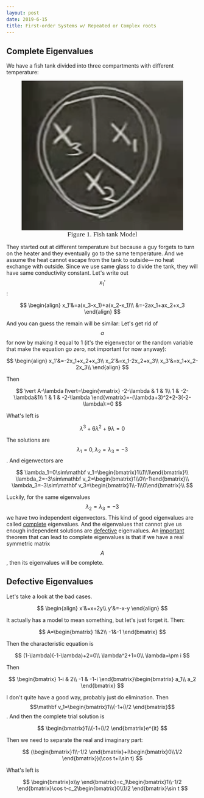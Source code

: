```yaml
---
layout: post
date: 2019-6-15
title: First-order Systems w/ Repeated or Complex roots
---
```


## Complete Eigenvalues

We have a fish tank divided into three compartments with different temperature:

<figure><img style="align-content: center; margin-left: auto; margin-right: auto; display: block;" src="../../assets/graph20.png">
  <figcaption style="text-align: center; font-family: MJXc-TeX-math-I,MJXc-TeX-math-Ix,MJXc-TeX-math-Iw; font-size: 1.1rem;">Figure 1. Fish tank Model </figcaption>
</figure>

They started out at different temperature but because a guy forgets to turn on the heater and they eventually go to the same temperature. And we assume the heat cannot escape from the tank to outside— no heat exchange with outside. Since we use same glass to divide the tank, they will have same conductivity constant. Let's  write out $$x_1'$$:

$$
\begin{align}
x_1'&=a(x_3-x_1)+a(x_2-x_1)\\
&=-2ax_1+ax_2+x_3
\end{align}
$$

And you can guess the remain will be similar: Let's get rid of $$a$$ for now by making it equal to 1 (it's the eigenvector or the random variable that make the equation go zero, not important for now anyway):

$$
\begin{align}
x_1'&=-2x_1+x_2+x_3\\
x_2'&=x_1-2x_2+x_3\\
x_3'&=x_1+x_2-2x_3\\
\end{align}
$$

Then

$$
\vert A-\lambda I\vert=\begin{vmatrix}
-2-\lambda & 1 & 1\\
1 & -2-\lambda&1\\
1 & 1 & -2-\lambda
\end{vmatrix}=-(\lambda+3)^2+2-3(-2-\lambda):=0
$$

What's left is

$$
\lambda^3+6\lambda^2+9\lambda=0
$$

The solutions are $$\lambda_1=0,\lambda_2=\lambda_3=-3$$. And eigenvectors are 

$$
\lambda_1=0\sim\mathbf v_1=\begin{bmatrix}1\\1\\1\end{bmatrix}\\
\lambda_2=-3\sim\mathbf v_2=\begin{bmatrix}1\\0\\-1\end{bmatrix}\\
\lambda_3=-3\sim\mathbf v_3=\begin{bmatrix}1\\-1\\0\end{bmatrix}\\
$$

Luckily, for the same eigenvalues $$\lambda_2=\lambda_3=-3$$ we have two independent eigenvectors. This kind of good eigenvalues are called <u>complete</u> eigenvalues. And the eigenvalues that cannot give us enough independent solutions are <u>defective</u> eigenvalues. An <u>important</u> theorem that can lead to complete eigenvalues is that if we have a real symmetric matrix $$A$$, then its eigenvalues will be complete. 

## Defective Eigenvalues

Let's take a look at the bad cases. 

$$
\begin{align}
x'&=x+2y\\
y'&=-x-y
\end{align}
$$

It actually has a model to mean something, but let's just forget it. Then:

$$
A=\begin{bmatrix}
1&2\\
-1&-1
\end{bmatrix}
$$

Then the characteristic equation is 

$$
(1-\lambda)(-1-\lambda)+2=0\\
\lambda^2+1=0\\
\lambda=\pm i
$$

Then 

$$
\begin{bmatrix}
1-i & 2\\
-1 & -1-i
\end{bmatrix}\begin{bmatrix}
a_1\\
a_2
\end{bmatrix}
$$

I don't quite have a good way, probably just do elimination. Then $$\mathbf v_1=\begin{bmatrix}1\\(-1+i)/2 \end{bmatrix}$$. And then the complete trial solution is 

$$
\begin{bmatrix}1\\(-1+i)/2 \end{bmatrix}e^{it}
$$

Then we need to separate the real and imaginary part:

$$
(\begin{bmatrix}1\\-1/2 \end{bmatrix}+i\begin{bmatrix}0\\1/2 \end{bmatrix})(\cos t+i\sin t)
$$

What's left is

$$
\begin{bmatrix}x\\y \end{bmatrix}=c_1\begin{bmatrix}1\\-1/2 \end{bmatrix}\cos t-c_2\begin{bmatrix}0\\1/2 \end{bmatrix}\sin t
$$
